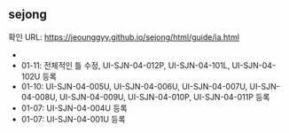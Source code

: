 ## sejong

확인 URL: https://jeounggyy.github.io/sejong/html/guide/ia.html

-
- 01-11: 전체적인 틀 수정, UI-SJN-04-012P, UI-SJN-04-101L, UI-SJN-04-102U 등록
- 01-10: UI-SJN-04-005U, UI-SJN-04-006U, UI-SJN-04-007U, UI-SJN-04-008U, UI-SJN-04-009U, UI-SJN-04-010P, UI-SJN-04-011P 등록
- 01-07: UI-SJN-04-004U 등록
- 01-07: UI-SJN-04-001U 등록
